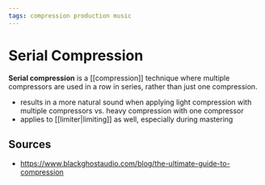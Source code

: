```yaml
---
tags: compression production music
---
```


# Serial Compression

**Serial compression** is a [[compression]] technique where multiple compressors are used in a row in series, rather than just one compression.

- results in a more natural sound when applying light compression with multiple compressors vs. heavy compression with one compressor
- applies to [[limiter|limiting]] as well, especially during mastering

## Sources

- <https://www.blackghostaudio.com/blog/the-ultimate-guide-to-compression>
